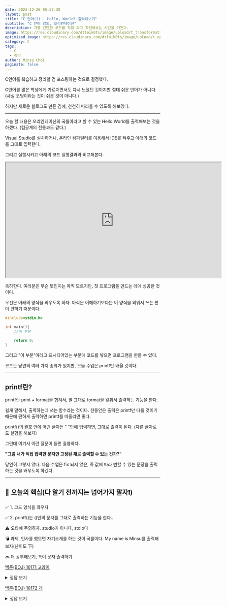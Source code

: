 ```yaml
---
date: 2023-12-26 05:37:39
layout: post
title: "C 언어(1) - Hello, World! 출력해보기"
subtitle: "C 언어 강의, 오리엔테이션"
description: 가장 간단한 코드를 직접 짜고 확인해보는 시간을 가진다.
image: https://res.cloudinary.com/dtloik0ts/image/upload/t_transformation/v1703569833/programming-careers-s_lvchit.jpg
optimized_image: https://res.cloudinary.com/dtloik0ts/image/upload/t_opt/v1703569833/programming-careers-s_lvchit.jpg
category: C
tags:
  - C
  - 정리
author: Minsu Choi
paginate: false
---
```


C언어를 복습하고 정리할 겸 포스팅하는 것으로 결정했다.

C언어를 많은 학생에게 가르치면서도 다시 느꼈던 것이지만 절대 쉬운 언어가 아니다. (사실 코딩이라는 것이 쉬운 것이 아니다.)

하지만 새로운 블로그도 만든 김에, 천천히 따라올 수 있도록 해보겠다.

---

오늘 할 내용은 오리엔테이션의 국룰이라고 할 수 있는 Hello World를 출력해보는 것을 하겠다. (컴공계의 전통과도 같다.)

Visual Studio를 설치하거나, 온라인 컴파일러를 이용해서 IDE를 켜주고 아래의 코드를 그대로 입력한다.

그리고 실행시키고 아래의 코드 실행결과와 비교해본다.

<iframe height="375px" width="700px" src="https://www.interviewbit.com/embed/snippet/3c04301f344df5c1d004"></iframe>

축하한다. 여러분은 무슨 뜻인지는 아직 모르지만, 첫 프로그램을 만드는 데에 성공한 것이다.

우선은 아래의 양식을 외우도록 하자. 아직은 이해하기보다는 이 양식을 외워서 쓰는 편이 편하기 때문이다.

```c
#include<stdio.h>

int main(){
    //이 부분

    return 0;
}
```

그리고 "이 부분"이라고 표시되어있는 부분에 코드를 넣으면 프로그램을 만들 수 있다.

코드는 당연히 여러 가지 종류가 있지만, 오늘 수업은 printf만 배울 것이다.

---

<h2>printf란? </h2>

printf란 print + format을 합쳐서, 말 그대로 format을 갖춰서 출력하는 기능을 한다.

쉽게 말해서, 출력하는데 쓰는 함수라는 것이다. 한동안은 출력은 printf만 다룰 것이기 때문에 편하게 출력하면 printf를 떠올리면 좋다.

printf()의 괄호 안에 어떤 글자든 " "안에 입력하면, 그대로 출력이 된다. (다른 글자로도 실험을 해보자)

그런데 여기서 이런 질문이 들면 훌륭하다.

**"그럼 내가 직접 입력한 문자만 고정된 채로 출력할 수 있는 건가?"**

당연히 그렇지 않다. 다음 수업은 fix 되지 않은, 즉 값에 따라 변할 수 있는 문장을 출력하는 것을 배우도록 하겠다.

---

<h2>📖 오늘의 핵심(다 알기 전까지는 넘어가지 말자❗)</h2>

✅ 1. 코드 양식을 외우자

✅ 2. printf()는 ()안의 문자를 그대로 출력하는 기능을 한다..

⚠️ 오타에 주의하자. studio가 아니다, stdio다

💣 과제, 인사를 했으면 자기소개를 하는 것이 국룰이다.
My name is Minsu를 출력해보자(난이도 下)

🔜 더 공부해보기, 특이 문자 출력하기

<u><a href = "https://www.acmicpc.net/problem/10171">백준(BOJ) 10171 고양이</a></u>

<details>
<summary>정답 보기</summary>
<div markdown="1">

```c
#include <stdio.h>

int main()
{
    printf("\\    /\\\n");
    printf(" )  ( \')\n");
    printf("(  /  )\n");
    printf(" \\(__)|");
}
```

</div>
</details>

<u><a href = "https://www.acmicpc.net/problem/10172">백준(BOJ) 10172 개</a></u>

<details>
<summary>정답 보기</summary>
<div markdown="1">

```c
#include <stdio.h>

int main()
{
    printf("|\\_/|\n");
    printf("|q p|   /}\n");
    printf("( 0 )\"\"\"\\\n");
    printf("|\"^\"`    |\n");
    printf("||_/=\\\\__|\n");
}
```

</div>
</details>
